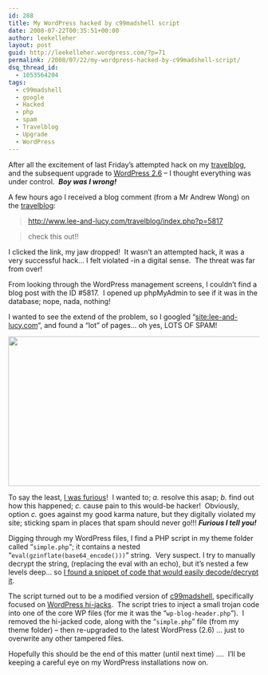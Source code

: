 ```yaml
---
id: 288
title: My WordPress hacked by c99madshell script
date: 2008-07-22T00:35:51+00:00
author: leekelleher
layout: post
guid: http://leekelleher.wordpress.com/?p=71
permalink: /2008/07/22/my-wordpress-hacked-by-c99madshell-script/
dsq_thread_id:
  - 1053564204
tags:
  - c99madshell
  - google
  - Hacked
  - php
  - spam
  - Travelblog
  - Upgrade
  - WordPress
---
```

After all the excitement of last Friday&#8217;s attempted hack on my [travelblog](http://www.lee-and-lucy.com/), and the subsequent upgrade to [WordPress 2.6](http://wordpress.org/development/2008/07/wordpress-26-tyner/) &#8211; I thought everything was under control.  _**Boy was I wrong!**_

A few hours ago I received a blog comment (from a Mr Andrew Wong) on the [travelblog](http://www.lee-and-lucy.com/travelblog/2008/07/19/attempted-hack/):

> http://www.lee-and-lucy.com/travelblog/index.php?p=5817
  
> check this out!!

I clicked the link, my jaw dropped!  It wasn&#8217;t an attempted hack, it was a very successful hack&#8230; I felt violated -in a digital sense.  The threat was far from over!

From looking through the WordPress management screens, I couldn&#8217;t find a blog post with the ID #5817.  I opened up phpMyAdmin to see if it was in the database; nope, nada, nothing!

I wanted to see the extend of the problem, so I googled &#8220;[site:lee-and-lucy.com](http://www.google.co.uk/search?q=site:lee-and-lucy.com)&#8220;, and found a &#8220;lot&#8221; of pages&#8230; oh yes, LOTS OF SPAM!

[<img class="aligncenter size-full wp-image-76" src="http://leekelleher.com/wordpress/wp-content/uploads/2008/07/clipboard01.png" alt="" width="551" height="300" />](http://www.google.co.uk/search?q=site:lee-and-lucy.com)

To say the least, [I was furious](http://twitter.com/leekelleher/statuses/864498898)!  I wanted to; _a._ resolve this asap; _b._ find out how this happened; _c._ cause pain to this would-be hacker!  Obviously, option _c._ goes against my good karma nature, but they digitally violated my site; sticking spam in places that spam should never go!!! _**Furious I tell you!**_

Digging through my WordPress files, I find a PHP script in my theme folder called &#8220;`simple.php`&#8220;; it contains a nested &#8220;`eval(gzinflate(base64_encode()))`&#8221; string.  Very suspect. I try to manually decrypt the string, (replacing the eval with an echo), but it&#8217;s nested a few levels deep&#8230; so [I found a snippet of code that would easily decode/decrypt it](http://uk3.php.net/manual/en/function.eval.php#59862).

The script turned out to be a modified version of [c99madshell](http://www.derekfountain.org/security_c99madshell.php), specifically focused on [WordPress hi-jacks](http://wordpress.org/tags/c99madshell).  The script tries to inject a small trojan code into one of the core WP files (for me it was the &#8220;`wp-blog-header.php`&#8220;).  I removed the hi-jacked code, along with the &#8220;`simple.php`&#8221; file (from my theme folder) &#8211; then re-upgraded to the latest WordPress (2.6) &#8230; just to overwrite any other tampered files.

Hopefully this should be the end of this matter (until next time) &#8230;.  I&#8217;ll be keeping a careful eye on my WordPress installations now on.